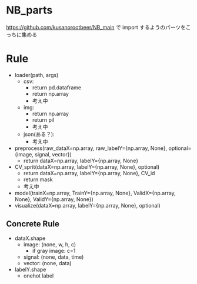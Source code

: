 # NB_parts

https://github.com/kusanorootbeer/NB_main で import するようのパーツをこっちに集める

# Rule

- loader(path, args)
  - csv:
    - return pd.dataframe
    - return np.array
    - 考え中
  - img:
    - return np.array
    - return pil
    - 考え中
  - json(ある？):
    - 考え中
- preprocess(raw_dataX=np.array, raw_labelY={np.array, None}, optional={image, signal, vector})
  - return dataX=np.array, labelY={np.array, None}
- CV_sprit(dataX=np.array, labelY={np.array, None}, optional)
  - return dataX=np.array, labelY={np.array, None}, CV_id
  - return mask
  - 考え中
- model(trainX=np.array, TrainY={np.array, None}, ValidX={np.array, None}, ValidY={np.array, None})
- visualize(dataX=np.array, labelY={np.array, None}, optional)

## Concrete Rule

- dataX.shape
  - image: (none, w, h, c)
    - if gray image: c=1
  - signal: (none, data, time)
  - vector: (none, data)
- labelY.shape
  - onehot label
